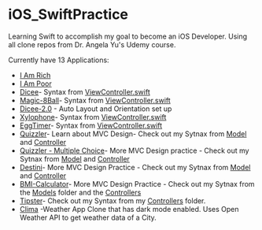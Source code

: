 # iOS_SwiftPractice
Learning Swift to accomplish my goal to become an iOS Developer. Using all clone repos from Dr. Angela Yu's Udemy course. 

Currently have 13 Applications: 
* [I Am Rich](https://github.com/jflopezr11/iOS_SwiftPractice/tree/master/I%20Am%20Rich)
* [I Am Poor](https://github.com/jflopezr11/iOS_SwiftPractice/tree/master/I%20Am%20Poor)
* [Dicee](https://github.com/jflopezr11/iOS_SwiftPractice/tree/master/Dicee-iOS13)- Syntax from [ViewController.swift](https://github.com/jflopezr11/iOS_SwiftPractice/blob/master/Dicee-iOS13/Dicee-iOS13/ViewController.swift)
* [Magic-8Ball](https://github.com/jflopezr11/iOS_SwiftPractice/tree/master/Magic-8-Ball-iOS13)- Syntax from [ViewController.swift](https://github.com/jflopezr11/iOS_SwiftPractice/blob/master/Magic-8-Ball-iOS13/Magic%208%20Ball/ViewController.swift)
* [Dicee-2.0](https://github.com/jflopezr11/iOS_SwiftPractice/tree/master/AutoLayout-iOS13) - Auto Layout and Orientation set up
* [Xylophone](https://github.com/jflopezr11/iOS_SwiftPractice/tree/master/Xylophone)- Syntax from [ViewController.swift](https://github.com/jflopezr11/iOS_SwiftPractice/blob/master/Xylophone/Xylophone/ViewController.swift)
* [EggTimer]( https://github.com/jflopezr11/iOS_SwiftPractice/tree/master/EggTimer)- Syntax from [ViewController.swift](https://github.com/jflopezr11/iOS_SwiftPractice/blob/master/EggTimer/EggTimer/ViewController.swift)
* [Quizzler](https://github.com/jflopezr11/iOS_SwiftPractice/tree/master/Quizzler)- Learn about MVC Design- Check out my Sytnax from [Model](https://github.com/jflopezr11/iOS_SwiftPractice/tree/master/Quizzler/Quizzler-iOS13/Model) and [Controller](https://github.com/jflopezr11/iOS_SwiftPractice/blob/master/Quizzler/Quizzler-iOS13/Controller/ViewController.swift)
* [Quizzler - Multiple Choice](https://github.com/jflopezr11/iOS_SwiftPractice/tree/master/QuizzlerMultipleChoice)- More MVC Design practice - Check out my Sytnax from [Model](https://github.com/jflopezr11/iOS_SwiftPractice/tree/master/QuizzlerMultipleChoice/Quizzler-iOS13/Model) and [Controller](https://github.com/jflopezr11/iOS_SwiftPractice/blob/master/QuizzlerMultipleChoice/Quizzler-iOS13/Controller/ViewController.swift)
* [Destini](https://github.com/jflopezr11/iOS_SwiftPractice/tree/master/Destini-iOS13)- More MVC Design Practice - Check out my Sytnax from [Model](https://github.com/jflopezr11/iOS_SwiftPractice/tree/master/Destini-iOS13/Destini-iOS13/Model) and [Controller](https://github.com/jflopezr11/iOS_SwiftPractice/blob/master/Destini-iOS13/Destini-iOS13/Controller/ViewController.swift)
* [BMI-Calculator](https://github.com/jflopezr11/iOS_SwiftPractice/tree/master/BMI-Calculator)- More MVC Design Practice - Check out my Sytnax from the [Models](https://github.com/jflopezr11/iOS_SwiftPractice/tree/master/BMI-Calculator/BMI%20Calculator/Models) folder and the [Controllers](https://github.com/jflopezr11/iOS_SwiftPractice/tree/master/BMI-Calculator/BMI%20Calculator/Controllers)
* [Tipster](https://github.com/jflopezr11/iOS_SwiftPractice/tree/master/Tipster)- Check out my Syntax from my [Controllers](https://github.com/jflopezr11/iOS_SwiftPractice/tree/master/Tipster/Tipsy/Controllers) folder. 
* [Clima](https://github.com/jflopezr11/iOS_SwiftPractice/tree/master/Clima-iOS13) -Weather App Clone that has dark mode enabled. Uses Open Weather API to get weather data of a City. 






